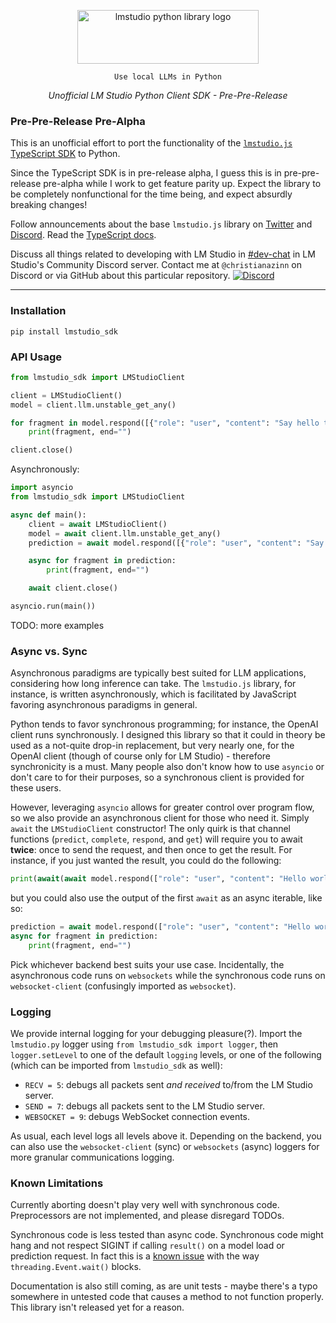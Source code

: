 <p align="center">
  
  <picture> 
    <source media="(prefers-color-scheme: dark)" srcset="https://github.com/christianazinn/lmstudio-python/blob/assets/dark.png?raw=true">
    <source media="(prefers-color-scheme: light)" srcset="https://github.com/christianazinn/lmstudio-python/blob/assets/light.png?raw=true">
    <img alt="lmstudio python library logo" src="https://github.com/christianazinn/lmstudio-python/blob/assets/light.png?raw=true" width="290" height="86" style="max-width: 100%;">
  </picture>
  
</p>
<p align="center"><code>Use local LLMs in Python</code></p>
<p align="center"><i>Unofficial LM Studio Python Client SDK - Pre-Pre-Release</i></p>

### Pre-Pre-Release Pre-Alpha

This is an unofficial effort to port the functionality of the [`lmstudio.js` TypeScript SDK](https://github.com/lmstudio-ai/lmstudio.js) to Python.

Since the TypeScript SDK is in pre-release alpha, I guess this is in pre-pre-release pre-alpha while I work to get feature parity up.
Expect the library to be completely nonfunctional for the time being, and expect absurdly breaking changes!

Follow announcements about the base `lmstudio.js` library on [Twitter](https://lmstudio.ai/LMStudioAI) and [Discord](https://discord.gg/aPQfnNkxGC). Read the [TypeScript docs](https://lmstudio.ai/docs).

Discuss all things related to developing with LM Studio in <a href="https://discord.gg/aPQfnNkxGC">#dev-chat</a> in LM Studio's Community Discord server. Contact me at `@christianazinn` on Discord or via GitHub about this particular repository.
<a href="https://discord.gg/aPQfnNkxGC"><img alt="Discord" src="https://img.shields.io/discord/1110598183144399058?logo=discord&style=flat&logoColor=white"></a>

---

### Installation

```shell
pip install lmstudio_sdk
```

### API Usage

```python
from lmstudio_sdk import LMStudioClient

client = LMStudioClient()
model = client.llm.unstable_get_any()

for fragment in model.respond([{"role": "user", "content": "Say hello to lmstudio.py!"}], {}):
    print(fragment, end="")

client.close()
```

Asynchronously:

```python
import asyncio
from lmstudio_sdk import LMStudioClient

async def main():
    client = await LMStudioClient()
    model = await client.llm.unstable_get_any()
    prediction = await model.respond([{"role": "user", "content": "Say hello to lmstudio.py!"}], {})

    async for fragment in prediction:
        print(fragment, end="")

    await client.close()

asyncio.run(main())
```

TODO: more examples

### Async vs. Sync

Asynchronous paradigms are typically best suited for LLM applications, considering how long inference can take. The `lmstudio.js` library, for instance, is written asynchronously, which is facilitated by JavaScript favoring asynchronous paradigms in general.

Python tends to favor synchronous programming; for instance, the OpenAI client runs synchronously. I designed this library so that it could in theory be used as a not-quite drop-in replacement, but very nearly one, for the OpenAI client (though of course only for LM Studio) - therefore synchronicity is a must. Many people also don't know how to use `asyncio` or don't care to for their purposes, so a synchronous client is provided for these users.

However, leveraging `asyncio` allows for greater control over program flow, so we also provide an asynchronous client for those who need it. Simply `await` the `LMStudioClient` constructor! The only quirk is that channel functions (`predict`, `complete`, `respond`, and `get`) will require you to await **twice**: once to send the request, and then once to get the result. For instance, if you just wanted the result, you could do the following:

```python
print(await(await model.respond(["role": "user", "content": "Hello world!"], {})))
```

but you could also use the output of the first `await` as an async iterable, like so:

```python
prediction = await model.respond(["role": "user", "content": "Hello world!"], {})
async for fragment in prediction:
    print(fragment, end="")
```

Pick whichever backend best suits your use case. Incidentally, the asynchronous code runs on `websockets` while the synchronous code runs on `websocket-client` (confusingly imported as `websocket`).

### Logging

We provide internal logging for your debugging pleasure(?). Import the `lmstudio.py` logger using `from lmstudio_sdk import logger`, then `logger.setLevel` to one of the default `logging` levels, or one of the following (which can be imported from `lmstudio_sdk` as well):

- `RECV = 5`: debugs all packets sent _and received_ to/from the LM Studio server.
- `SEND = 7`: debugs all packets sent to the LM Studio server.
- `WEBSOCKET = 9`: debugs WebSocket connection events.

As usual, each level logs all levels above it. Depending on the backend, you can also use the `websocket-client` (sync) or `websockets` (async) loggers for more granular communications logging.

### Known Limitations

Currently aborting doesn't play very well with synchronous code. Preprocessors are not implemented, and please disregard TODOs.

Synchronous code is less tested than async code. Synchronous code might hang and not respect SIGINT if calling `result()` on a model load or prediction request. In fact this is a [known issue](https://bugs.python.org/issue35935) with the way `threading.Event.wait()` blocks.

Documentation is also still coming, as are unit tests - maybe there's a typo somewhere in untested code that causes a method to not function properly. This library isn't released yet for a reason.

